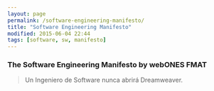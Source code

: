 ```yaml
---
layout: page
permalink: /software-engineering-manifesto/
title: "Software Engineering Manifesto"
modified: 2015-06-04 22:44
tags: [software, sw, manifesto]
---
```

### The Software Engineering Manifesto by webONES FMAT

> Un Ingeniero de Software nunca abrirá Dreamweaver.
